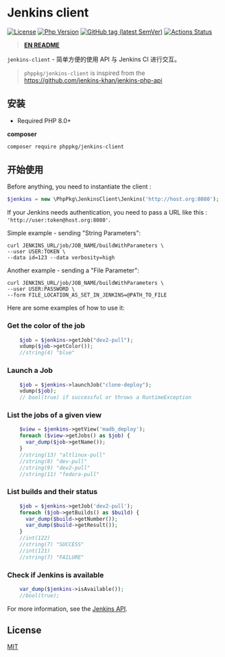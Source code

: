 # Jenkins client

[![License](https://img.shields.io/github/license/phppkg/jenkins-client?style=flat-square)](LICENSE)
[![Php Version](https://img.shields.io/packagist/php-v/phppkg/jenkins-client?maxAge=2592000)](https://packagist.org/packages/phppkg/jenkins-client)
[![GitHub tag (latest SemVer)](https://img.shields.io/github/tag/phppkg/jenkins-client)](https://github.com/phppkg/jenkins-client)
[![Actions Status](https://github.com/phppkg/jenkins-client/workflows/Unit-Tests/badge.svg)](https://github.com/phppkg/jenkins-client/actions)

> **[EN README](README.md)**

`jenkins-client` - 简单方便的使用 API 与 Jenkins CI 进行交互。

> `phppkg/jenkins-client` is inspired from the https://github.com/jenkins-khan/jenkins-php-api

## 安装

- Required PHP 8.0+

**composer**

```bash
composer require phppkg/jenkins-client
```

## 开始使用

Before anything, you need to instantiate the client :

```php
$jenkins = new \PhpPkg\JenkinsClient\Jenkins('http://host.org:8080');
```

If your Jenkins needs authentication, you need to pass a URL like this : `'http://user:token@host.org:8080'`.

Simple example - sending "String Parameters":

```shell
curl JENKINS_URL/job/JOB_NAME/buildWithParameters \
--user USER:TOKEN \
--data id=123 --data verbosity=high
```

Another example - sending a "File Parameter":

```shell
curl JENKINS_URL/job/JOB_NAME/buildWithParameters \
--user USER:PASSWORD \
--form FILE_LOCATION_AS_SET_IN_JENKINS=@PATH_TO_FILE
```

Here are some examples of how to use it:

### Get the color of the job

```php
    $job = $jenkins->getJob("dev2-pull");
    vdump($job->getColor());
    //string(4) "blue"
```

### Launch a Job

```php
    $job = $jenkins->launchJob("clone-deploy");
    vdump($job);
    // bool(true) if successful or throws a RuntimeException
```

### List the jobs of a given view

```php
    $view = $jenkins->getView('madb_deploy');
    foreach ($view->getJobs() as $job) {
      var_dump($job->getName());
    }
    //string(13) "altlinux-pull"
    //string(8) "dev-pull"
    //string(9) "dev2-pull"
    //string(11) "fedora-pull"
```

### List builds and their status

```php
    $job = $jenkins->getJob('dev2-pull');
    foreach ($job->getBuilds() as $build) {
      var_dump($build->getNumber());
      var_dump($build->getResult());
    }
    //int(122)
    //string(7) "SUCCESS"
    //int(121)
    //string(7) "FAILURE"
```

### Check if Jenkins is available

```php
    var_dump($jenkins->isAvailable());
    //bool(true);
```

For more information, see the [Jenkins API](https://wiki.jenkins-ci.org/display/JENKINS/Remote+access+API).

## License

[MIT](LICENSE)

